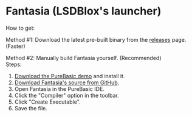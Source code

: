 # Fantasia (LSDBlox's launcher)

How to get:
<br>

Method #1: Download the latest pre-built binary from the [releases](https://github.com/stuxvii/lsdblox-srcs/releases) page. (Faster)

Method #2: Manually build Fantasia yourself. (Recommended)
<br>
Steps:
1. [Download the PureBasic demo](https://www.purebasic.com/download.php) and install it.
2. [Download Fantasia's source from GitHub](https://github.com/stuxvii/lsdblox-srcs/blob/main/launcher/fantasia.pb).
3. Open Fantasia in the PureBasic IDE.
4. Click the "Compiler" option in the toolbar.
5. Click "Create Executable".
6. Save the file.
